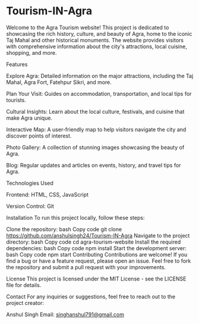 # Tourism-IN-Agra
Welcome to the Agra Tourism website! This project is dedicated to showcasing the rich history, culture, and beauty of Agra, home to the iconic Taj Mahal and other historical monuments. The website provides visitors with comprehensive information about the city's attractions, local cuisine, shopping, and more.

Features

Explore Agra: Detailed information on the major attractions, including the Taj Mahal, Agra Fort, Fatehpur Sikri, and more.

Plan Your Visit: Guides on accommodation, transportation, and local tips for tourists.

Cultural Insights: Learn about the local culture, festivals, and cuisine that make Agra unique.

Interactive Map: A user-friendly map to help visitors navigate the city and discover points of interest.

Photo Gallery: A collection of stunning images showcasing the beauty of Agra.

Blog: Regular updates and articles on events, history, and travel tips for Agra.

Technologies Used

Frontend: HTML, CSS, JavaScript

Version Control: Git

Installation
To run this project locally, follow these steps:

Clone the repository:
bash
Copy code
git clone https://github.com/anshulsingh24/Tourism-IN-Agra
Navigate to the project directory:
bash
Copy code
cd agra-tourism-website
Install the required dependencies:
bash
Copy code
npm install
Start the development server:
bash
Copy code
npm start
Contributing
Contributions are welcome! If you find a bug or have a feature request, please open an issue. Feel free to fork the repository and submit a pull request with your improvements.

License
This project is licensed under the MIT License - see the LICENSE file for details.

Contact
For any inquiries or suggestions, feel free to reach out to the project creator:

Anshul Singh
Email: singhanshul791@gmail.com

